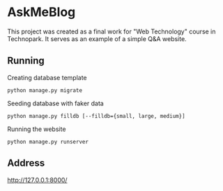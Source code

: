 # AskMeBlog

This project was created as a final work for "Web Technology" course in Technopark. It serves as an example of a simple Q&A website.

Running
-------
Creating database template

    python manage.py migrate
    
Seeding database with faker data

    python manage.py filldb [--filldb={small, large, medium}] 

Running the website

    python manage.py runserver

Address
-------
  http://127.0.0.1:8000/
